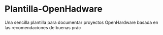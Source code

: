Plantilla-OpenHadware
=====================

Una sencilla plantilla para documentar proyectos OpenHardware basada en las recomendaciones de buenas prác
